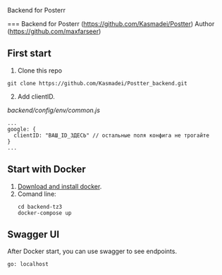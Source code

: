 Backend for Posterr

===
Backend for Posterr (https://github.com/Kasmadei/Postter)
Author (https://github.com/maxfarseer)

## First start
1. Clone this repo
  ```
  git clone https://github.com/Kasmadei/Postter_backend.git
  ```
2. Add clientID.

_backend/config/env/common.js_

```
...
google: {
  clientID: "ВАШ_ID_ЗДЕСЬ" // остальные поля конфига не трогайте
}
...
```

## Start with Docker


1. [Download and install docker](https://store.docker.com/).
2. Comand line:
   ```
   cd backend-tz3 
   docker-compose up
   ```

## Swagger UI

After Docker start, you can use swagger to see endpoints.
```
go: localhost
```
